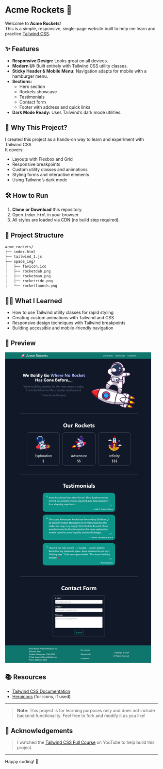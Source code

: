 # Acme Rockets 🚀

Welcome to **Acme Rockets**!  
This is a simple, responsive, single-page website built to help me learn and practice [Tailwind CSS](https://tailwindcss.com/).

## ✨ Features

- **Responsive Design:** Looks great on all devices.
- **Modern UI:** Built entirely with Tailwind CSS utility classes.
- **Sticky Header & Mobile Menu:** Navigation adapts for mobile with a hamburger menu.
- **Sections:**
  - Hero section
  - Rockets showcase
  - Testimonials
  - Contact form
  - Footer with address and quick links
- **Dark Mode Ready:** Uses Tailwind’s dark mode utilities.

## 🚀 Why This Project?

I created this project as a hands-on way to learn and experiment with Tailwind CSS.  
It covers:
- Layouts with Flexbox and Grid
- Responsive breakpoints
- Custom utility classes and animations
- Styling forms and interactive elements
- Using Tailwind’s dark mode

## 🛠️ How to Run

1. **Clone or Download** this repository.
2. Open `index.html` in your browser.
3. All styles are loaded via CDN (no build step required).

## 📁 Project Structure

```plaintext
acme_rockets/ 
├── index.html
├── tailwind_1.js
├── space_img/
│   ├── favicon.ico
│   ├── rocketdab.png
│   ├── rocketman.png
│   ├── rocketride.png
│   └── rocketlaunch.png
```

## 🧑‍💻 What I Learned

- How to use Tailwind utility classes for rapid styling
- Creating custom animations with Tailwind and CSS
- Responsive design techniques with Tailwind breakpoints
- Building accessible and mobile-friendly navigation

## 📸 Preview

![Acme Rockets Screenshot](./space_img/website.png)

## 📚 Resources

- [Tailwind CSS Documentation](https://tailwindcss.com/docs)
- [Heroicons](https://heroicons.com/) (for icons, if used)

---

> **Note:** This project is for learning purposes only and does not include backend functionality.
> Feel free to fork and modify it as you like!


## 🙏 Acknowledgements

> I watched the [Tailwind CSS Full Course](https://youtu.be/lCxcTsOHrjo?si=wH_djS-S2hHujjgc) on YouTube to help build this project.

---

Happy coding! 🚀

